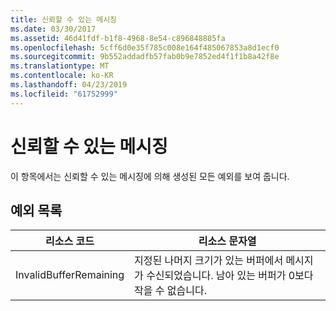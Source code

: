 ```yaml
---
title: 신뢰할 수 있는 메시징
ms.date: 03/30/2017
ms.assetid: 46d41fdf-b1f8-4968-8e54-c896848885fa
ms.openlocfilehash: 5cff6d0e35f785c008e164f485067853a8d1ecf0
ms.sourcegitcommit: 9b552addadfb57fab0b9e7852ed4f1f1b8a42f8e
ms.translationtype: MT
ms.contentlocale: ko-KR
ms.lasthandoff: 04/23/2019
ms.locfileid: "61752999"
---
```

# <a name="reliable-messaging"></a>신뢰할 수 있는 메시징
이 항목에서는 신뢰할 수 있는 메시징에 의해 생성된 모든 예외를 보여 줍니다.  
  
## <a name="exception-list"></a>예외 목록  
  
|리소스 코드|리소스 문자열|  
|-------------------|---------------------|  
|InvalidBufferRemaining|지정된 나머지 크기가 있는 버퍼에서 메시지가 수신되었습니다. 남아 있는 버퍼가 0보다 작을 수 없습니다.|
